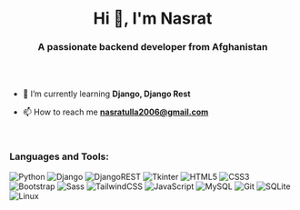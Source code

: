 
<h1 align="center">Hi 👋, I'm Nasrat</h1>
<h3 align="center">A passionate backend developer from Afghanistan</h3>
<br>
<br>

- 🌱 I’m currently learning **Django, Django Rest**

- 📫 How to reach me **nasratulla2006@gmail.com**


<br>
<h3 align="left">Languages and Tools:</h3>

![Python](https://img.shields.io/badge/python-3670A0?style=for-the-badge&logo=python&logoColor=ffdd54) 
![Django](https://img.shields.io/badge/django-%23092E20.svg?style=for-the-badge&logo=django&logoColor=white)
![DjangoREST](https://img.shields.io/badge/DJANGO-REST-ff1709?style=for-the-badge&logo=django&logoColor=white&color=ff1709&labelColor=gray) 
![Tkinter](https://img.shields.io/badge/tkinter-3670A0?style=for-the-badge&logo=tkinter&logoColor=ffdd54)
![HTML5](https://img.shields.io/badge/html5-%23E34F26.svg?style=for-the-badge&logo=html5&logoColor=white) 
![CSS3](https://img.shields.io/badge/css3-%231572B6.svg?style=for-the-badge&logo=css3&logoColor=white) 
![Bootstrap](https://img.shields.io/badge/bootstrap-%2300000f.svg?style=for-the-badge&logo=bootstrap&logoColor=white)
![Sass](https://img.shields.io/badge/sass-F7B2B7.svg?style=for-the-badge&logo=sass&logoColor=black)
![TailwindCSS](https://img.shields.io/badge/tailwindcss-%2338B2AC.svg?style=for-the-badge&logo=tailwind-css&logoColor=white) 
![JavaScript](https://img.shields.io/badge/javascript-%23323330.svg?style=for-the-badge&logo=javascript&logoColor=%23F7DF1E)
![MySQL](https://img.shields.io/badge/mysql-%2300000f.svg?style=for-the-badge&logo=mysql&logoColor=blue)
![Git](https://img.shields.io/badge/git-%2300000f.svg?style=for-the-badge&logo=git&logoColor=orange)
![SQLite](https://img.shields.io/badge/sqlite-%2307405e.svg?style=for-the-badge&logo=sqlite&logoColor=white) 
![Linux](https://img.shields.io/badge/linux-%2300000f.svg?style=for-the-badge&logo=linux&logoColor=burgundy)
